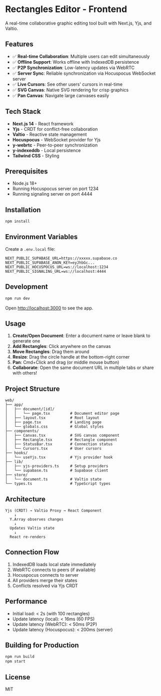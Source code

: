 # Rectangles Editor - Frontend

A real-time collaborative graphic editing tool built with Next.js, Yjs, and Valtio.

## Features

- ✅ **Real-time Collaboration**: Multiple users can edit simultaneously
- ✅ **Offline Support**: Works offline with IndexedDB persistence
- ✅ **P2P Synchronization**: Low-latency updates via WebRTC
- ✅ **Server Sync**: Reliable synchronization via Hocuspocus WebSocket server
- ✅ **Live Cursors**: See other users' cursors in real-time
- ✅ **SVG Canvas**: Native SVG rendering for crisp graphics
- ✅ **Pan Canvas**: Navigate large canvases easily

## Tech Stack

- **Next.js 14** - React framework
- **Yjs** - CRDT for conflict-free collaboration
- **Valtio** - Reactive state management
- **Hocuspocus** - WebSocket provider for Yjs
- **y-webrtc** - Peer-to-peer synchronization
- **y-indexeddb** - Local persistence
- **Tailwind CSS** - Styling

## Prerequisites

- Node.js 18+
- Running Hocuspocus server on port 1234
- Running signaling server on port 4444

## Installation

```bash
npm install
```

## Environment Variables

Create a `.env.local` file:

```env
NEXT_PUBLIC_SUPABASE_URL=https://xxxxx.supabase.co
NEXT_PUBLIC_SUPABASE_ANON_KEY=eyJhbGc...
NEXT_PUBLIC_HOCUSPOCUS_URL=ws://localhost:1234
NEXT_PUBLIC_SIGNALING_URL=ws://localhost:4444
```

## Development

```bash
npm run dev
```

Open [http://localhost:3000](http://localhost:3000) to see the app.

## Usage

1. **Create/Open Document**: Enter a document name or leave blank to generate one
2. **Add Rectangles**: Click anywhere on the canvas
3. **Move Rectangles**: Drag them around
4. **Resize**: Drag the circle handle at the bottom-right corner
5. **Pan**: Cmd+Click and drag (or middle mouse button)
6. **Collaborate**: Open the same document URL in multiple tabs or share with others!

## Project Structure

```
web/
├── app/
│   ├── document/[id]/
│   │   └── page.tsx         # Document editor page
│   ├── layout.tsx           # Root layout
│   ├── page.tsx             # Landing page
│   └── globals.css          # Global styles
├── components/
│   ├── Canvas.tsx           # SVG canvas component
│   ├── Rectangle.tsx        # Rectangle component
│   ├── StatusBar.tsx        # Connection status
│   └── Cursors.tsx          # User cursors
├── hooks/
│   └── useYjs.tsx           # Yjs provider hook
├── lib/
│   ├── yjs-providers.ts     # Setup providers
│   └── supabase.ts          # Supabase client
├── store/
│   └── document.ts          # Valtio state
└── types.ts                 # TypeScript types
```

## Architecture

```
Yjs (CRDT) → Valtio Proxy → React Component
    ↓
  Y.Array observes changes
    ↓
  Updates Valtio state
    ↓
  React re-renders
```

## Connection Flow

1. IndexedDB loads local state immediately
2. WebRTC connects to peers (if available)
3. Hocuspocus connects to server
4. All providers merge their states
5. Conflicts resolved via Yjs CRDT

## Performance

- Initial load: < 2s (with 100 rectangles)
- Update latency (local): < 16ms (60 FPS)
- Update latency (WebRTC): < 50ms (P2P)
- Update latency (Hocuspocus): < 200ms (server)

## Building for Production

```bash
npm run build
npm start
```

## License

MIT

